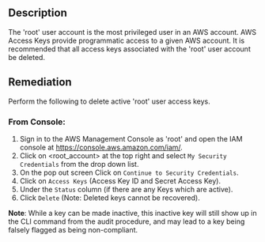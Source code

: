 ## Description

The 'root' user account is the most privileged user in an AWS account. AWS Access Keys provide programmatic access to a given AWS account. It is recommended that all access keys associated with the 'root' user account be deleted.

## Remediation

Perform the following to delete active 'root' user access keys.

### From Console:

1. Sign in to the AWS Management Console as 'root' and open the IAM console at https://console.aws.amazon.com/iam/.
2. Click on <root_account> at the top right and select `My Security Credentials` from the drop down list.
3. On the pop out screen Click on `Continue to Security Credentials`.
4. Click on `Access Keys` (Access Key ID and Secret Access Key).
5. Under the `Status` column (if there are any Keys which are active).
6. Click `Delete` (Note: Deleted keys cannot be recovered).

**Note**: While a key can be made inactive, this inactive key will still show up in the CLI command from the audit procedure, and may lead to a key being falsely flagged as being non-compliant.